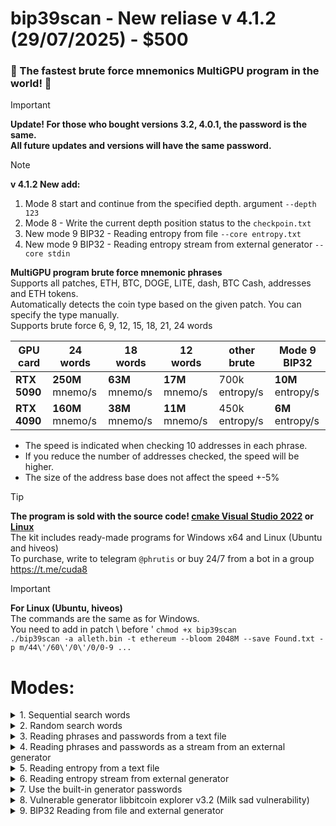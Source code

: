 # bip39scan - New reliase v 4.1.2 (29/07/2025) - $500
### 🚀 The fastest brute force mnemonics MultiGPU program in the world! 🚀<br>

> [!IMPORTANT]
> **Update! For those who bought versions 3.2, 4.0.1, the password is the same.**<br>
> **All future updates and versions will have the same password.**

> [!NOTE]
>  **v 4.1.2 New add:** 
> 1. Mode 8 start and continue from the specified depth. argument ```--depth 123```
> 2. Mode 8 - Write the current depth position status to the ```checkpoin.txt```
> 3. New mode 9 BIP32 - Reading entropy from file ```--core entropy.txt```
> 4. New mode 9 BIP32 - Reading entropy stream from external generator ```--core stdin```


**MultiGPU program brute force mnemonic phrases**<br>
Supports all patches, ETH, BTC, DOGE, LITE, dash, BTC Cash, addresses and ETH tokens.<br>
Automatically detects the coin type based on the given patch. You can specify the type manually.<br> 
Supports brute force 6, 9, 12, 15, 18, 21, 24 words<br> 

| GPU card | 24 words | 18 words | 12 words | other brute | Mode 9 BIP32 |
|----------|----------|----------|----------|-------------|--------------|
| **RTX 5090** | **250M** mnemo/s	| **63M** mnemo/s	| **17M** mnemo/s | 700k entropy/s | **10M** entropy/s |
| **RTX 4090** | **160M** mnemo/s | **38M** mnemo/s	| **11M** mnemo/s | 450k entropy/s | **6M** entropy/s |
* The speed is indicated when checking 10 addresses in each phrase.
* If you reduce the number of addresses checked, the speed will be higher.
* The size of the address base does not affect the speed +-5%

> [!TIP]
> **The program is sold with the source code! [cmake Visual Studio 2022](https://github.com/phrutis/bip39scan/edit/main/README.md#building-on-windows-vs-2022) or [Linux](https://github.com/phrutis/bip39scan/edit/main/README.md#building-on-ubuntu)**<br>
> The kit includes ready-made programs for Windows x64 and Linux (Ubuntu and hiveos)<br>
> To purchase, write to telegram ```@phrutis``` or buy 24/7 from a bot in a group https://t.me/cuda8

> [!IMPORTANT]
> **For Linux (Ubuntu, hiveos)** <br>
> The commands are the same as for Windows.<br>
> You need to add in patch \ before '
> ```chmod +x bip39scan```<br>
> ```./bip39scan -a alleth.bin -t ethereum --bloom 2048M --save Found.txt -p m/44\'/60\'/0\'/0/0-9 ...```

# Modes:

<details>
<summary>1. Sequential search words</summary>

## 1. - Sequential search words:
```
bip39scan.exe --save Found.txt -a btc1.txt -t P2PKH -p m/44'/0'/0'/0/0-9 uncover figure script * obscure waste metal quit depend bachelor trust erupt * impose brave leave number rapid oak wealth reopen * noodle tragic
```
In the phrase, 3 missing words in different positions are replaced by * (test address 14aZB9i8NFiXpeGbS3g7vLArhL7EbNBSWS)

[![Image](https://github.com/user-attachments/assets/0a4e85ae-166f-41ae-b406-16c736e38d17)](https://github.com/user-attachments/assets/e8d4535c-ea78-410f-8ec9-2608847ce975)

```
bip39scan.exe -a allbtc1.bin -t P2PKH --bloom 2048M --save Found.txt -p m/44'/0'/0'/0/0-9 cause ensure shield option monkey infant tray okay remember * * *
```
```
bip39scan.exe -a allbtc3.bin -t P2SH --bloom 2048M --save Found.txt -p m/49'/0'/0'/0/0-9 carpet * recycle force since * update glare seminar * worth answer
```
```
bip39scan.exe -a allbc.bin -t bech32 --bloom 2048M --save Found.txt -p m/84'/0'/0'/0/0-9 * ostrich * kitten * unit glow tortoise world crop kit curve
```
```
bip39scan.exe -a alleth.bin -t ethereum --bloom 4096M --save Found.txt -p m/44'/60'/0'/0/0-9 right elevator dust radio please prison cup omit require also decorate sock
```
You can use your own list of words from a text file for searching. Only words from the [2048 mnemonic words](https://github.com/phrutis/bip39scan/blob/main/bip39.txt) are supported.<br>
Words in the file must be on a new line. To add a specified list, use ```-w words.txt``` Replace unknown words with *<br>
</details>

<details>
<summary>2. Random search words</summary>

## 2. Random:
```
bip39scan.exe --save Found.txt -a btc1.txt -t P2PKH -p m/44'/0'/0'/0/0-9 -w mywordlist.txt -r uncover figure script * obscure waste * quit depend bachelor trust erupt * impose brave leave number rapid oak * reopen * noodle tragic
```
https://github.com/user-attachments/assets/2d9d24c7-8844-4de4-9e5d-7eba976d021e

**Replace unknown words with** **\***<br>
**Standard random 2048 words in positions with** **\***<br>
```
bip39scan.exe -a allbtc1.bin -t P2PKH --bloom 2048M --save Found.txt -p m/44'/0'/0'/0/0-9 -r cause * shield option monkey infant tray okay remember * * *
```
```
bip39scan.exe -a allbtc3.bin -t P2SH --bloom 2048M --save Found.txt -p m/49'/0'/0'/0/0-9 -r carpet * recycle * since * update glare seminar * worth answer
```
```
bip39scan.exe -a allbc.bin -t bech32 --bloom 2048M --save Found.txt -p m/84'/0'/0'/0/0-9 -r * ostrich * * * unit glow tortoise world crop kit curve
```
```
bip39scan.exe -a alleth.bin -t ethereum --bloom 4096M --save Found.txt -p m/44'/60'/0'/0/0-9 -r * * * * * prison cup omit require also decorate sock
```


**Random using your list of mnemonic words from the file words.txt**<br>
```
bip39scan.exe -a allbtc1.bin -t P2PKH --bloom 2048M --save Found.txt -p m/44'/0'/0'/0/0-9 -w words.txt -r cause * shield option monkey infant tray okay remember * * *
```
```
bip39scan.exe -a allbtc3.bin -t P2SH --bloom 2048M --save Found.txt -p m/49'/0'/0'/0/0-9 -w words.txt -r carpet * recycle * since * update glare seminar * worth answer
```
```
bip39scan.exe -a allbc.bin -t bech32 --bloom 2048M --save Found.txt -p m/84'/0'/0'/0/0-9 -w words.txt -r * ostrich * * * unit glow tortoise world crop kit curve
```
```
bip39scan.exe -a alleth.bin -t ethereum --bloom 4096M --save Found.txt -p m/44'/60'/0'/0/0-9 -w words.txt -r * * * * * prison cup omit require also decorate sock
```

**For full random, add only stars**<br>
```
bip39scan.exe -a allbtc1.bin -t P2PKH --bloom 2048M --save Found.txt -p m/44'/0'/0'/0/0-9 -r * * * * * * * * * * * *
```
```
bip39scan.exe -a allbtc3.bin -t P2SH --bloom 2048M --save Found.txt -p m/49'/0'/0'/0/0-9 -r * * * * * * * * * * * *
```
```
bip39scan.exe -a allbc.bin -t bech32 --bloom 2048M --save Found.txt -p m/84'/0'/0'/0/0-9 -r * * * * * * * * * * * *
```
```
bip39scan.exe -a alleth.bin -t ethereum --bloom 4096M --save Found.txt -p m/44'/60'/0'/0/0-9 -r * * * * * * * * * * * *
```
</details>

<details>
<summary>3. Reading phrases and passwords from a text file</summary>

## 3. Reading phrases and passwords from a text file:
**The program reads everything from the file: phrases, passwords, passphrases, words, numbers...**<br>
There are many finds on them. Supports dictionaries up to 64 TB.

https://github.com/user-attachments/assets/b981b17f-db42-41a7-adb8-3b6dc7d73803

```
bip39scan.exe -a allbtc1.bin -t P2PKH --bloom 2048M --save Found.txt -p m/44'/0'/0'/0/0-9 -m dict.txt
```
```
bip39scan.exe -a allbtc3.bin -t P2SH --bloom 2048M --save Found.txt -p m/49'/0'/0'/0/0-9 -m dict.txt
```
```
bip39scan.exe -a allbc.bin -t bech32 --bloom 2048M --save Found.txt -p m/84'/0'/0'/0/0-9 -m dict.txt
```
```
bip39scan.exe -a alleth.bin -t ethereum --bloom 4096M --save Found.txt -p m/44'/60'/0'/0/0-9 -m dict.txt
```
</details>

<details>
<summary>4. Reading phrases and passwords as a stream from an external generator</summary>

## 4. Reading phrases and passwords as a stream from an external generator

https://github.com/user-attachments/assets/5d930d3d-4224-4316-8f8f-87a721e21ec8

```
hashcat.exe --stdout -a 3 -1 ?u?l ?1?l?l?l?d?d?d?d | bip39scan.exe -m stdin -a allbtc1.bin -t P2PKH --bloom 2048M --save Found.txt -p m/44'/0'/0'/0/0-9
```
```
hashcat.exe --stdout -a 3 -1 ?u?l ?1?l?l?l?d?d?d?d | bip39scan.exe -m stdin -a allbtc3.bin -t P2SH --bloom 2048M --save Found.txt -p m/49'/0'/0'/0/0-9
```
```
hashcat.exe --stdout -a 3 -1 ?u?l ?1?l?l?l?d?d?d?d | bip39scan.exe -m stdin -a allbc.bin -t bech32 --bloom 2048M --save Found.txt -p m/84'/0'/0'/0/0-9
```
```
hashcat.exe --stdout -a 3 -1 ?u?l ?1?l?l?l?d?d?d?d | bip39scan.exe -m stdin -a alleth.bin -t ethereum --bloom 4096M --save Found.txt -p m/44'/60'/0'/0/0-9
```
</details>

<details>
<summary>5. Reading entropy from a text file</summary>

## 5. Reading entropy from a text file
Entropy must be in hex format with a new line.<br>
Depending on the length of the hash, a phrase is created.
#### Phrase Languages
If not specified, the default will be en<br>
```-l en``` English<br>
```-l es``` Spanish<br>
```-l fr``` French<br>
```-l it``` Italian<br>
```-l ja``` Japanese<br>
```-l cs``` Czech<br>
```-l ru``` Russian<br>
```-l uk``` Ukrainian<br>
```-l ko``` Korean<br>
```-l po``` Portuguese<br>
```-l tu``` Turkish<br>
```-l zh_Hans``` Chinese (Simplified)<br>
```-l zh_Hant``` Chinese (Traditional)<br>
#### Special lang word NFKD (Normalization Form KD):
```-l ja-nfkd``` Japanese<br>
```-l es-nfkd``` Spanish<br>

```
bip39scan.exe -a allbtc1.bin -t P2PKH --bloom 2048M --save Found.txt -p m/44'/0'/0'/0/0-9 -e entropy.txt
```
```
bip39scan.exe -a allbtc3.bin -t P2SH --bloom 2048M --save Found.txt -p m/49'/0'/0'/0/0-9 -e entropy.txt
```
```
bip39scan.exe -a allbc.bin -t bech32 --bloom 2048M --save Found.txt -p m/84'/0'/0'/0/0-9 -e entropy.txt
```
```
bip39scan.exe -a alleth.bin -t ethereum --bloom 4096M --save Found.txt -p m/44'/60'/0'/0/0-9 -e entropy.txt
```
</details>

<details>
<summary>6. Reading entropy stream from external generator</summary>

## 6. Reading entropy stream from external generator
Now you don't need to modify the program for the next vulnerability.<br>
Create your own generators based on Python or C++ code.<br>
There are many vulnerable random generators on the Internet (github).<br>
Print the entropy in hex format, done.<br>
The program will determine the length of the hex and create a phrase of the required length itself.
#### Phrase Languages
If not specified, the default will be en<br>
```-l en``` English<br>
```-l es``` Spanish<br>
```-l fr``` French<br>
```-l it``` Italian<br>
```-l ja``` Japanese<br>
```-l cs``` Czech<br>
```-l ru``` Russian<br>
```-l uk``` Ukrainian<br>
```-l ko``` Korean<br>
```-l po``` Portuguese<br>
```-l tu``` Turkish<br>
```-l zh_Hans``` Chinese (Simplified)<br>
```-l zh_Hant``` Chinese (Traditional)<br>
#### Special lang word NFKD (Normalization Form KD):
```-l ja-nfkd``` Japanese<br>
```-l es-nfkd``` Spanish<br>


https://github.com/user-attachments/assets/df8a0774-307a-46e0-ac01-b9123aad5c50

```
py 128bit.py | bip39scan.exe -a allbtc1.bin -t P2PKH --bloom 2048M --save Found.txt -p m/44'/0'/0'/0/0-9 -e stdin
```
```
py entropy.py | bip39scan.exe -a allbtc3.bin -t P2SH --bloom 2048M --save Found.txt -p m/49'/0'/0'/0/0-9 -e stdin
```
```
py md5.py | bip39scan.exe -a allbc.bin -t bech32 --bloom 2048M --save Found.txt -p m/84'/0'/0'/0/0-9 -e stdin
```
```
py 256.py | bip39scan.exe -a alleth.bin -t ethereum --bloom 4096M --save Found.txt -p m/44'/60'/0'/0/0-9 -e stdin
```
</details>

<details>
<summary>7. Use the built-in generator passwords</summary>

## 7. Use the built-in generator passwords
In 2015-2016, there was an online service live.ether where everyone could generate addresses using passwords.<br>
At first https://live.ether.camp they generated from camp 2031 iteration of SHA-3 (Keccak)<br>
then switched to a more secure generation of pbkdf2_hmac_sha512 2048 iterations.<br>
The service worked for about a year and closed, the wallets remained.<br>
![live.ether](https://github.com/user-attachments/assets/7cba4517-5f2e-4b3a-986a-4cace21cc5fa)<br>
Many finds by generator and passwords from file<br>
You can see the [list of found passwords 7165 pcs.](https://github.com/phrutis/bip39scan/blob/main/Founds.md)<br>
In the alpha.txt file, specify your alphabet, numbers, symbols in a line.<br>
The generator works with an increment increasing the password length.

https://github.com/user-attachments/assets/d0fc2faa-b0bb-4f7b-8c4e-575972a0cb26

```
bip39scan.exe -a allbtc1.bin -t P2PKH --bloom 2048M --save Found.txt -p m/44'/0'/0'/0/0-9 --alphabet alpha.txt --start a
```
```
bip39scan.exe -a allbtc3.bin -t P2SH --bloom 2048M --save Found.txt -p m/49'/0'/0'/0/0-9 --alphabet alpha.txt --start a
```
```
bip39scan.exe -a allbc.bin -t bech32 --bloom 2048M --save Found.txt -p m/84'/0'/0'/0/0-9 --alphabet alpha.txt --start a
```
```
bip39scan.exe -a alleth.bin -t ethereum --bloom 4096M --save Found.txt -p m/44'/60'/0'/0/0-9 --alphabet alpha.txt --start a
```

https://github.com/user-attachments/assets/313156e0-d82e-499d-a5c0-644e067d76cd

Every 5 minutes the progress status is written to the file status.txt<br>
To continue, copy the position from status.txt and run --start FromHire1<br>
If there is a space in the start word, run it like this --start "From Hire 1"<br>
> [!IMPORTANT]
> Important! The symbols from the starting position must be present in the alphabet.
</details>

<details>
<summary>8. Vulnerable generator libbitcoin explorer v3.2 (Milk sad vulnerability)</summary>

## 8. Vulnerable generator libbitcoin explorer v3.2
More about the vulnerability Milk Sad:<br>
RU https://habr.com/ru/articles/771980/<br>
EN https://milksad.info<br>
EN https://milksad.info/disclosure.html#codename-milk-sad<br>
 
bip39scan generates all possible mnemonics across the entire 32-bit<br>
Not everyone knows about this vulnerability. Some sites and applications still use this vulnerable library.<br>
Therefore, the chance to find a fresh coin is very high. Update your address databases.<br>
The main advantage of bip39scan is its high speed!

### The program's operating principle:<br>
When first launched, the program checks all 4294967296 phrases in vulnerable 32 bits of entropy.<br>
After that, the program again goes through 32 bits of entropy but with greater depth, as if the entropy was generated a second time.<br>
Then, the third, fourth ... the program searches indefinitely.<br>
No one has used this method! <br>
There are finds with a positive balance for it.

https://github.com/user-attachments/assets/8c33254d-46a7-4570-a9e4-3d6d39d87693

Vulnerability 32 bits in each phrase length, in each language from the list. <br>
Also several patches + different coins. This is for years of searching. <br>
There are finds with a positive balance

[**View 27 finds BTC with positive balance**](https://github.com/phrutis/bip39scan/blob/main/Founds.md)<br>

[**Download all empty finds CSV FOUNDS.txt (219к phrases)**](https://github.com/phrutis/bip39scan/releases/download/4.0.1/FOUNDS.txt)<br>

Unix timestamp range (from January 1, 1970, to January 19, 2038).<br>
date/time: 1970-01-01 00:00:00 for first timestamp. If chosen english ETH addresses pach ```m/44'/60'/0'/0/0-9```<br>
it will generate "milk sad ..." mnemonic<br>
<img width="977" height="511" alt="Image" src="https://github.com/user-attachments/assets/c38e79c6-08de-4b5c-8d85-f01f06bf7bba" /><br>

**Every 5 minutes the depth position is saved to the file checkpoint.txt**<br>
**To continue, use the argument ```--depth 123``` (value from the file)**

### Length of phrases
```--bits 64``` (random phrase 6 words)<br>
```--bits 96``` (random phrase 9 words)<br>
```--bits 128``` (random phrase 12 words)<br>
```--bits 160``` (random phrase 15 words)<br>
```--bits 192``` (random phrase 18 words)<br>
```--bits 224``` (random phrase 21 words)<br>
```--bits 256``` (random phrase 24 words)<br>

```
bip39scan.exe -a allbtc1.bin -t P2PKH --bloom 2048M --save Found.txt -p m/44'/0'/0'/0/0-9 --bits 192
```
```
bip39scan.exe -a allbtc3.bin -t P2SH --bloom 2048M --save Found.txt -p m/49'/0'/0'/0/0-9 --bits 256
```
```
bip39scan.exe -a allbc.bin -t bech32 --bloom 2048M --save Found.txt -p m/84'/0'/0'/0/0-9 --bits 224
```
```
bip39scan.exe -a alleth.bin -t ethereum --bloom 4096M --save Found.txt -p m/44'/60'/0'/0/0-9 --bits 128
```
#### Phrase Languages
If not specified, the default will be en<br>
```-l en``` English<br>
```-l es``` Spanish<br>
```-l fr``` French<br>
```-l it``` Italian<br>
```-l ja``` Japanese<br>
```-l cs``` Czech<br>
```-l ru``` Russian<br>
```-l uk``` Ukrainian<br>
```-l ko``` Korean<br>
```-l po``` Portuguese<br>
```-l tu``` Turkish<br>
```-l zh_Hans``` Chinese (Simplified)<br>
```-l zh_Hant``` Chinese (Traditional)<br>
#### Special lang word NFKD (Normalization Form KD):
```-l ja-nfkd``` Japanese<br>
```-l es-nfkd``` Spanish<br>

<img width="978" height="325" alt="Image" src="https://github.com/user-attachments/assets/c3afa204-81df-49a4-9f7f-8b5e17bbdbad" /><br>

<img width="976" height="370" alt="Image" src="https://github.com/user-attachments/assets/e787746a-1646-428c-9865-d62ff85baf66" />

```
bip39scan.exe -a allbtc1.bin -t P2PKH --bloom 2048M --save Found.txt -p m/44'/0'/0'/0/0-9 --bits 192 -l tu
```
```
bip39scan.exe -a allbtc3.bin -t P2SH --bloom 2048M --save Found.txt -p m/49'/0'/0'/0/0-9 --bits 256 -l it
```
```
bip39scan.exe -a allbc.bin -t bech32 --bloom 2048M --save Found.txt -p m/84'/0'/0'/0/0-9 --bits 224 -l zh_Hans
```
```
bip39scan.exe -a alleth.bin -t ethereum --bloom 4096M --save Found.txt -p m/44'/60'/0'/0/0-9 --bits 128 -l fr
```
</details>

<details>
<summary>9. BIP32 Reading from file and external generator</summary>

## 9. BIP32
This mode uses hmac_sha512 + salt "Bitcoin seed"<br>
Designed to search for old Bitcoin core and other old BIP32 wallets.<br>
[You can make a seed generator](https://github.com/hackerschoice/thc-btc-rng-bruteforce) based on the [old and vulnerable openssl-0.9.8c library](https://openssl-library.org/source/old/0.9.x/)<br>
This [generator](https://github.com/abdielsudiro/openssl-entropy) was used to [create keys and seeds](https://cryptodeeptech.ru/vulnerable-openssl/) for the first Bitcoin clients.<br>
Satoshi Nakamoto himself generated keys on this generator!

Recommendations:<br>
1. Using 128 or 256 bit hashes for searching.<br>
2. Look for Legacy BTC addresses 1... (there were no other types at the time)<br>
3. Addresses 1... were all UNCOMPRESSED before March 2012!<br>
These are large miner addresses that received 50 BTC per block.<br>
Use uncompressed type: ```-t P2PKH_UNCOMPRESSED```<br>

**BIP32 patches:**<br>
m/0-5<br>
m/0/0-5<br>
m/0'/0-5<br>
**Bitcoin core**<br>
m/0'/0-5'<br>
m/0'/0'/0-5'<br>

 ## Reading entropy from file

```
bip39scan.exe -a allbtc1.bin -t P2PKH_UNCOMPRESSED --bloom 2048M --save Found.txt -p m/0/0-5 --core entropy.txt
```

```
bip39scan.exe -a allbtc1.bin -t P2PKH --bloom 2048M --save Found.txt -p m/44'/0'/0'/0/0-9 --core entropy.txt
```
```
bip39scan.exe -a allbtc3.bin -t P2SH --bloom 2048M --save Found.txt -p m/49'/0'/0'/0/0-9 --core entropy.txt
```
```
bip39scan.exe -a allbc.bin -t bech32 --bloom 2048M --save Found.txt -p m/84'/0'/0'/0/0-9 --core entropy.txt
```
```
bip39scan.exe -a alleth.bin -t ethereum --bloom 4096M --save Found.txt -p m/44'/60'/0'/0/0-9 --core entropy.txt
```

 ## Receiving entropy from an external generator
```
py gen.py | bip39scan.exe -a allbtc1.bin -t P2PKH_UNCOMPRESSED --bloom 2048M --save Found.txt -p m/0/0-5 --core entropy.txt
```
```
py gen.py | bip39scan.exe -a allbtc1.bin -t P2PKH --bloom 2048M --save Found.txt -p m/44'/0'/0'/0/0-9 --core stdin
```
```
py gen.py | bip39scan.exe -a allbtc3.bin -t P2SH --bloom 2048M --save Found.txt -p m/49'/0'/0'/0/0-9 --core stdin
```
```
py gen.py | bip39scan.exe -a allbc.bin -t bech32 --bloom 2048M --save Found.txt -p m/84'/0'/0'/0/0-9 --core stdin
```
```
py gen.py | bip39scan.exe -a alleth.bin -t ethereum --bloom 4096M --save Found.txt -p m/44'/60'/0'/0/0-9 --core stdin
```

Example founds:

| private key | address | path | entropy (Bitcoin seed) |
|----------|---------------|----------------|----------------|
| L4qs8CTqn4ZY1gJfEgPc1vFpAQNx8wNuF5o9dbM2HhtWnZQKg7an | 1EnXumNo7pyybB9Ntmfsa6S5WbAjsiwLkp | m/3 | e3b0c44298fc1c149afbf4c8996fb92427ae41e4649b934ca495991b7852b855 |
| L5LxK8WV9wNDemaYBtpEURWi3sHmGsEHpSGmSfahQrreTYKukp9W | 12CL4K2eVqj7hQTix7dM7CVHCkpP17Pry3 | m/0/0 | 000102030405060708090a0b0c0d0e0f101112131415161718191a1b1c1d1e1f |
| KxtynmemHgVetU7rp5MsqSnQ6rvpF7My8DH94Cs7bTH9hwTNn3WL | 15MbJzwHGPq5ETKLBp3yPHoxQ5GUB9avyS | m/0/9 | 000102030405060708090a0b0c0d0e0f0f0e0d0c0b0a09080706050403020100 |


## 10. Coming Soon In Process

<details>
<summary>Download ready-made address databases for bip39scan</summary>

# Download ready-made address databases for bip39scan

**ALL ETH 1458757703 addresses with balance 09/07/2025** + empty + ALL ETH TOKENS with balance 09/07/2025 + empty history:<br>
ARBITRUM, AVALANCHE, BASE, BNB, BSC, BTT, CRONOS, CELO, ETC, Ethereumnie, ERA, ERC20, ETH, Ethered, FANTOM, <br>
GETH (Goerli), GNOSIS, IOTX, LINEA, MOONBEAM, MOONRIVER, OPBNB, OPTIMISM, POLYGON, VET, ZKEVM-POLYGON...<br>
**Doesn't start on 8 GB cards! The database fits on a 12 GB card or more.** <br>
**To run you need 32 GB of RAM (if you don't have that much, you can use the swap file)** <br>
Add these arguments to run ```--bloom 4096M -t ethereum```<br>
Download http://89.23.98.83/up/alleth.bin  **29 GB**

**ALL BTC addresses 1...** P2PKH with balance + empty (history)<br>
Add these arguments to run ```--bloom 2048M -t P2PKH```<br>
Download http://89.23.98.83/up/allbtc1.bin  **11.9 GB**

**ALL BTC addresses 3...** P2SH with balance + empty (history)<br>
Add these arguments to run ```--bloom 2048M -t P2SH```<br>
Download http://89.23.98.83/up/allbtc3.bin  **7.6 GB**

**ALL BTC addresses bc1q...** bech32 with balance + empty (history)<br>
Add these arguments to run ```--bloom 2048M -t bech32```<br>
Download http://89.23.98.83/up/allbc.bin  **6.5 GB**

**List OTHESR Databases .bin**<br>
see http://89.23.98.83/up/

## Addresses only with positive balance

Download ETH addresses 0x + tokens 02/07/2025<br>
```-t ethereum --bloom 2048M```<br>
http://89.23.98.83/up/eth.bin  **6.9 GB**

Download BTC addresses 1... 30/06/2025<br>
http://89.23.98.83/up/btc1.txt  **787 MB**

Download BTC addresses 3... 30/06/2025<br>
http://89.23.98.83/up/btc3.txt **240 MB**

Download BTC addresses bc... 30/06/2025<br>
http://89.23.98.83/up/bc.txt **842 MB**

Purchased ETH bases and tokens.<br>
The base was provided by the hunter.<br>
```-t ethereum --bloom 2048M```<br>
http://89.23.98.83/up/eth_parse.bin  **10.1 GB**

I recommend using large address bases.<br>
For example, BCH may remain on the historical address 1... (P2PKH)

Launching the program with a text database of addresses.<br>
Each address must be on a new line!<br>
The text address base is well suited for quick tests

```bip39scan.exe --save Found.txt -a btc1.txt -t P2PKH -p m/44'/0'/0'/0/0-9 --bits 256```<br>
```bip39scan.exe --save Found.txt -a btc3.txt -t P2SH -p m/49'/0'/0'/0/0-9 --bits 256```<br>
```bip39scan.exe --save Found.txt -a btc-bc.txt -t bech32 -p m/84'/0'/0'/0/0-9 --bits 256```<br>
```bip39scan.exe --save Found.txt -a eth_addresses.txt-t ethereum -p m/44'/60'/0'/0/0-9 --bits 256```

## Create your own .bin database from addresses

To avoid waiting for a long time for the addresses to be loaded into the program.<br>
Create and use binary databases.<br>
The program will start in seconds<br>
Create databases:<br>
BTC<br>
```bip39scan.exe --save Found.txt -a btc1.txt -t P2PKH --save-bin btc1.bin -p m/44'/0'/0'/0/0-9 --bits 256```<br>
```bip39scan.exe --save Found.txt -a btc3.txt -t P2SH --save-bin btc3.bin -p m/49'/0'/0'/0/0-9 --bits 256```<br>
```bip39scan.exe --save Found.txt -a btc-bc.txt -t bech32 --save-bin bc.bin -p m/84'/0'/0'/0/0-9 --bits 256```

ETH and tokens<br>
```bip39scan.exe --save Found.txt -a eth_addresses.txt --save-bin eth.bin -t ethereum -p m/44'/60'/0'/0/0-9 --bits 256```

**Next launches run like this!** <br>
```bip39scan.exe --save Found.txt -a btc1.bin -t P2PKH -p m/44'/0'/0'/0/0-9 --bits 256```<br>
```bip39scan.exe --save Found.txt -a btc3.bin -t P2SH -p m/49'/0'/0'/0/0-9 --bits 256```<br>
```bip39scan.exe --save Found.txt -a bc.bin -t bech32 -p m/84'/0'/0'/0/0-9 --bits 256```<br>
```bip39scan.exe --save Found.txt -a alleth.bin --bloom 4096M -t ethereum -p m/44'/60'/0'/0/0-9 --bits 256```


Where can I download a fresh database of addresses?<br>
BTC and other coins https://blockchair.com/dumps<br>
Fresh ETH addresses + ETH Tokens taken from node dumps<br>
https://routescan.io/dumps?page=2&nexttoken=undefined<br>
Each address must be on a new line.<br>
Ethereum addresses must be 0x...<br>
Bitcoin addresses 1.., 3.., bc.. (New long addresses bc.. does not accept)


<details>
<summary>FAQ question-answer</summary>
 
# FAQ
**The program did not find my test password from the file.**

Do not use small dictionaries for the test.<br>
The program starts in 3-5 seconds, at a speed of 500k, it can go through your dictionary of 25 phrases in 0.001 sec and finish the work without having time to give the result.<br>
I recommend using dictionaries from 5 million lines and more.<br>
The program has 65536 threads, while 50 threads processed your list, other threads (65511 empty) without load finished the program earlier.<hr>

**How to change the derivation in a patch?**

You can set a non-standard patch derivation at your discretion:<br>
m/0-9<br>
m/0/0-9<br>
m/0/0/0-9<br>
m/0-99/0-99/0-99<br>
m/44'/0-99'/0'/0/0-9<br>
m/0-99'/0-99'/0'/0-5/0-999<br>
max value: **2147483647**<br>
Where is ' - max value: **4294967296**<br>
m/44'/0-4294967296'/0-4294967296'/0-2147483647/0-2147483647<hr>

**Tell me patches of different coins**

[**Full list of patches BIP32, BIP39**](https://github.com/phrutis/bip39scan/blob/main/Patches.md)<hr>

**Why do we need streams, generators?**<br>
**How does it work? Show an example.**

Most random generators are vulnerable.<br>
If you have the knowledge to write code.cu to embed a generator, you wouldn't ask such a question.<br>
Even if you have such knowledge, it's easier and faster to write a three-line python code, done!<br>
Changing the program for each generator is not rational.<br>
It's easier to find a phrase by vulnerability than to endlessly brute-force emptiness.<br>
[**Examples of generators**](https://github.com/phrutis/bip39scan/blob/main/Generators/README.md)<hr>

**I don't understand what entropy is.???**

[SEE HIRE](https://learnmeabitcoin.com/technical/keys/hd-wallets/)<hr>

**My program won't start - bloom memory error...?**

Take a screenshot of the program window and send it to me.

99% you made a mistake in the launch command.<br>
Most likely you did not specify the memory size for the filter.<br>
Base.bin 7 GB+ specify --bloom 2048M<br>
Base.bin 20 GB+ specify --bloom 4096M<br>
Base.bin 50 GB+ specify --bloom 8192M<hr>

**Where can I make a mnemonic from a password?**

Online generator http://89.23.98.83<br>
Bookmark this<hr>

**What is precomp.bin**?

This is a table of acceleration, pre-calculated points of the curve<hr>

**Words and letters from the previous generation remain (stick) in my window, how can I fix it?**

Languages or some characters may also be displayed incorrectly. <br>
These are properties of the correction and different language encodings.<br>
This does not affect the brute force process itself.<hr>

**What mode is better to search in? Where are there more prospects? Where and how much did you find?**

Try different modes and directions.<br>
Search in the one in which you think you have the best chance of finding.<br>
Finds are found, they are not asked about, and they are not told. When you find one, will you tell everyone?<hr>

**How can I search for other coins like Salona?**

Create several test addresses.<br>
Convert addresses to ripemd160 hashes.<br>
Be sure to sort 00...ff<br>
Run the program, specify the type, for example for BTC ```-t P2PKH```<br>
The program will find an empty address BTC 1.... you don't need it.<br>
Take the phrase, or private key, generate the address of the desired coin<br>
If you do everything correctly, you will find test addresses<hr>

**Why specify -t typecoin ?**

When you search with binary database the program does not know what coin you are looking for.<br>
BE SURE TO SPECIFY - t typecoin
<hr>
</details>

<details>
<summary>bip39scan.exe -h (help page)</summary>
 
## bip39scan.exe -h
```
C:\Users\User\Downloads\bip39scan-win64>bip39scan -h
bip39scan v 4.1.2 (phrutis modification 29/07/2025)
Bruteforce bip39 mnemonics
Syntax: bip39scan [OPTIONS] [MNEMO]
OPTIONS:
    -h, --help            Print this message.
    -a, --addresses STR   The name of the address list, each address of a separate line, or a binary
                          file previosly created with --save-bin. Binary files are faster to read.
        --save-bin STR    The name of the binary file to write, 20 bytes per address. This is in order
                          to accelerate loading of addresses.
    -p, --path STR        Use this derivation path template, e.g. m/44'/60'/0-99'/0/0-99
                          The default is m/44'/0'/0-9'/0-1/0-9 for p2pkh addresses and ethereum,
                          m/49'/0'/0-9'/0-1/0-9 for p2sh addresses,
                          m/84'/0'/0-9'/0-1/0-9 for bech32 addresses.
    -v, --verbose         Print debug messages.
    -t, --type STR        Address type, one of P2SH, P2PKH_UNCOMPRESSED, P2PKH, bech32, ethereum
                          By default, address type is detected from the address file, if it's text.
                          This options is required when using binary data.
    -S, --save FILE       Save found results to the file.
    -m, --mnemo FILE      Read mnemonics from the file, one per line. -m stdin to read from the input pipe.
        --alphabet FILE   Generate mnemonics as passwords from the characters of the given file.
                          Not compatible with --mnemo option.
        --bits INT        Generate mnemonics using RNG of the libbitcoin explorer 3.2.0. The integer number is the entropy length:
                          64 - 6 words, 96 - 9 words, 128 - 12 words, 160 - 15 words, 192 - 18 words, 224 - 21 words
                          256 - 24 words.
    -e, --entropy FILE    Read entropy from the file in hex, one per line. If FILE is 'stdin', read from input pipe.
    -l, --lang STR        Language of the mnemonics generated with --bits, one of en, es, es-nfkd, ja, ja-nfkd, it, fr, cs, ru, uk, zh_Hans, zh_Hant, po, ko, tu.
                          Default is English.
        --start STR       For generated mnemonics, start from this mnemonic.
    -d, --devices STR     Comma-separated list of device indexes (indeces start with 0). By default,
                          run on all devices.
        --bloom NUM       Bloom filter size in GPU, in bytes. Can use K, M, and G suffixes. Default
                          is 1024M.
        --kernel NUL      GPU memory reserved for kernel execution, in bytes. Can use K, M, and G suffixes.
                          Default depends on the device.
        --ec-threads NUM  Number of threads for elliptic curve computations. Default is 128. Should be a multiplier of 32.
                          Set to 64 if you are experiencing out of memory errors.
    -w, --words FILE      Use custom dictionary for '*' placeholders in the mnemo template; each word in a separate text line.
                          Each word should be a valid BIP39 word in the specified language (--lang).
        --dump            Dumps valid mnemonics.
        --core            BIP32 reading from file and receiving stream from external generator.
        --depth           Starting range of generator initialization depth
    -r, --random          Randomize the mnemonics generated with MNEMO templates (see below).
    MNEMO                 Mnemonic template, up to 24 words. Can contain placeholders '*'. If less than
                          12 words, the rest are placeholders. Each '*' is replaced with one of 2048 words (or one of the words
                          from the dictionary specified with --words option).

Example:
   > bip39scan -a addresses.txt -p m/0'/0-1 -m mnemo.txt
   > bip39scan -a addresses.txt -p m/0'/0-1 --alphabet characters.txt --start kaaaaaaa
```
</details>

<details>
<summary>Building on Windows Visual Studio 2022</summary>
 
## Building on Windows VS-2022
Install cmake 3.30+ from this link: https://github.com/Kitware/CMake/releases/download/v3.31.8/cmake-3.31.8-windows-x86_64.msi<br>
Or find another version on this page: https://cmake.org/download/<br>

Install Visual Studio 2022 community: https://learn.microsoft.com/en-us/visualstudio/install/install-visual-studio?view=vs-2022<br>
click the big Download button
 
Install Nvidia CUDA 12.9: https://developer.nvidia.com/cuda-downloads?target_os=Windows&target_arch=x86_64&target_version=11&target_type=exe_local<br>
choose Windows version
 
Install OpenSSL from https://slproweb.com/download/Win64OpenSSL-3_0_16.msi

Go to the "Sources" folder<br>
In cmd run: 

```cmake bip39scan```

<img width="979" height="556" alt="Image" src="https://github.com/user-attachments/assets/584e0fc1-3ad5-49ef-8498-dca4a3f03538" />

The project files will appear in the folder:<br>
bip39scan.sln **<- run this file the project will open**<br>
bip39scan.vcxproj<br>
bip39scan.vcxproj.filters<br>
..

<img width="987" height="750" alt="Image" src="https://github.com/user-attachments/assets/4e7d7095-3842-4538-b1d4-2d6e9f2ebc43" />

OpenSSL should be found. If now, rename c:\program files\OpenSSL-Win64 to OpenSSL and re-run.<br>
Note that the libcrypto dll should<br>
be in PATH or in the current directory when running bip39scan.

Visual Studio 2022 opens. In the top toolbar choose: Release/x64.<br>
In the "Solution explorer" to the right, right-click bip39scan, choose "build".<br>
The executable builds in the your-build-directory\Release
 
<img width="1303" height="1039" alt="Image" src="https://github.com/user-attachments/assets/b2dcf48f-37e4-4e8d-89f6-f9892f571bc9" />

If necessary run precomp.exe file precomp.bin will be generated
</details>

<details>
<summary>Building on Ubuntu</summary>
 
## Building on Ubuntu:

Below is detailed instruction with bash commands required to build bip39scan.<br>
The symbol '$' denotes command prompt.<br>
If your prompt is shown as '#' on your terminal, skip 'sudo'.<br>
For example, instead of

$ sudo sh cuda_12.0.1_525.85.12_linux.run

you should run

sh cuda_12.0.1_525.85.12_linux.run

Let's start.

install CUDA. Download the linux version from the NVIDIA website and run.<br>
Open https://developer.nvidia.com/cuda-12-0-1-download-archive?target_os=Linux<br>
in your browser and choose your system. The following is valid for Ubuntu 18.04.

$ wget https://developer.download.nvidia.com/compute/cuda/12.0.1/local_installers/cuda_12.0.1_525.85.12_linux.run<br>
$ sudo sh cuda_12.0.1_525.85.12_linux.run

Skip the driver installation (deselect the 'driver' checkbox) if you already have it.

To ensure the cuda is installed, run:<br>
$ nvcc --version<br>

It should print information and version of CUDA.<br>
If no nvcc is found, try adding the CUDA bin path to the PATH variable:<br>
$ export PATH=/usr/local/cuda/bin:$PATH

install build-essential:<br>
$ sudo apt-get install build-essential

Check the gcc version:<br>
$ gcc --version

if the version is less than 9, install gcc 9:

$ sudo apt-get install software-properties-common<br>
$ sudo add-apt-repository ppa:jonathonf/gcc<br>
$ sudo apt-get update<br>
$ sudo apt-get install gcc-9<br>
$ sudo apt-get install g++-9<br>
$ sudo update-alternatives --install /usr/bin/gcc gcc /usr/bin/gcc-9 10<br>
$ sudo update-alternatives --install /usr/bin/g++ g++ /usr/bin/g++-9 10

install libssl:<br>
$ sudo apt-get install libssl-dev<br>
for the client-server version, install boost:<br>
$ sudo apt-get install libboost-all-dev

You will need Boost version at least 1.71. If apt-get does not intall at least 1.71, build Boost from source:
$ wget https://archives.boost.io/release/1.71.0/source/boost_1_71_0.tar.gz<br>
$ tar -xzvf boost_1_71_0.tar.gz<br>
$ cd boost_1_71_0<br>
$ ./bootstrap.sh --prefix=/usr && ./b2 stage threading=multi link=static<br>
$ sudo ./b2 install threading=multi link=static<br>
$ sudo ln -svf detail/sha1.hpp /usr/include/boost/uuid/sha1.hpp

install cmake from here: https://cmake.org/download/ choose Binary distributions, if that does not work - build from source<br>
$ wget https://github.com/Kitware/CMake/releases/download/v3.28.0/cmake-3.28.0-linux-x86_64.tar.gz<br>
$ tar -xzvf cmake-3.28.0-linux-x86_64.tar.gz

unpack the bip39scan source, let's say bip39scan/<br>
make an empty build directory, and run cmake in it e.g.<br>
$ mkdir bip39scan-build<br>
$ cd bip39scan-build

On first make, it will generate precomp.bin file, which may take quite some time. <br>
If you already have the precomp.bin, copy it to the build directory and comment this line in the ../bip39scan/CMakeLists.txt: add_dependencies(bip39scan precomp-bin) like this:<br>
#add_dependencies(bip39scan precomp-bin)

Save CMakeLists.txt and run cmake:
$ ../cmake-3.28.0-linux-x86_64/bin/cmake ../bip39scan<br>

where ../bip39scan is the source code directory<br>
make the project<br>
$ make bip39scan
</details>

